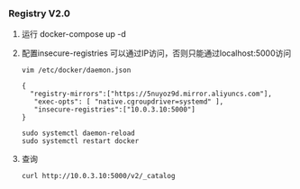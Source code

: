 ### Registry V2.0
1. 运行 docker-compose up -d

1. 配置insecure-registries 可以通过IP访问，否则只能通过localhost:5000访问
    ```shell script
   vim /etc/docker/daemon.json
   
   {
      "registry-mirrors":["https://5nuyoz9d.mirror.aliyuncs.com"],
       "exec-opts": [ "native.cgroupdriver=systemd" ],
       "insecure-registries":["10.0.3.10:5000"]
   }

    sudo systemctl daemon-reload
    sudo systemctl restart docker
    ```
3. 查询
    ```shell script
    curl http://10.0.3.10:5000/v2/_catalog
    ```




